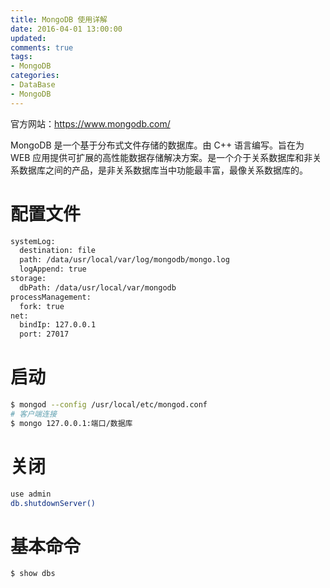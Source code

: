 ```yaml
---
title: MongoDB 使用详解
date: 2016-04-01 13:00:00
updated:
comments: true
tags:
- MongoDB
categories:
- DataBase
- MongoDB
---
```


官方网站：https://www.mongodb.com/

<!--more-->

MongoDB 是一个基于分布式文件存储的数据库。由 C++ 语言编写。旨在为 WEB 应用提供可扩展的高性能数据存储解决方案。是一个介于关系数据库和非关系数据库之间的产品，是非关系数据库当中功能最丰富，最像关系数据库的。

# 配置文件

```bash
systemLog:
  destination: file
  path: /data/usr/local/var/log/mongodb/mongo.log
  logAppend: true
storage:
  dbPath: /data/usr/local/var/mongodb
processManagement:
  fork: true
net:
  bindIp: 127.0.0.1
  port: 27017
```

# 启动

```bash
$ mongod --config /usr/local/etc/mongod.conf
# 客户端连接
$ mongo 127.0.0.1:端口/数据库
```

# 关闭

```bash
use admin
db.shutdownServer()
```

# 基本命令

```bash
$ show dbs
```
